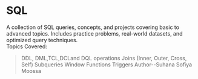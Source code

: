 # SQL
A collection of SQL queries, concepts, and projects covering basic to advanced topics. Includes practice problems, real-world datasets, and optimized query techniques.  
Topics Covered:
 >DDL, DML,TCL,DCLand DQL operations
 >Joins (Inner, Outer, Cross, Self)
 >Subqueries 
 >Window Functions
 >Triggers
Author--Suhana Sofiya Moossa
